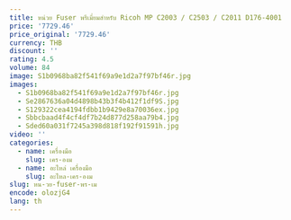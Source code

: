 ```yaml
---
title: หน่วย Fuser พรีเมี่ยมสําหรับ Ricoh MP C2003 / C2503 / C2011 D176-4001
price: '7729.46'
price_original: '7729.46'
currency: THB
discount: ''
rating: 4.5
volume: 84
image: S1b0968ba82f541f69a9e1d2a7f97bf46r.jpg
images:
  - S1b0968ba82f541f69a9e1d2a7f97bf46r.jpg
  - Se2867636a04d4898b43b3f4b412f1df9S.jpg
  - S129322cea4194fdbb1b9429e8a70036ex.jpg
  - Sbbcbaad4f4cf4df7b24d877d258aa79b4.jpg
  - Sded60a031f7245a398d818f192f91591h.jpg
video: ''
categories:
  - name: เครื่องมือ
    slug: เคร-องม
  - name: อะไหล่ เครื่องมือ
    slug: อะไหล-เคร-องม
slug: หน-วย-fuser-พร-เม
encode: olozjG4
lang: th
---
```

  